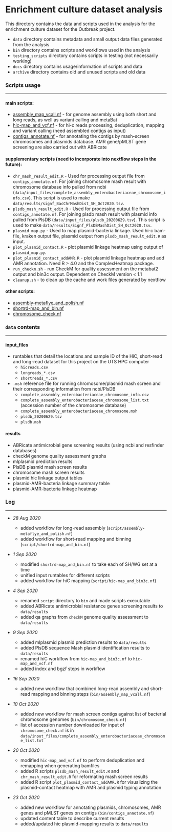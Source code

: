 # Enrichment culture dataset analysis

This directory contains the data and scripts used in the analysis for the enrichment culture dataset for the Outbreak project.

* `data` directory contains metadata and small output data files generated from the analysis
* `bin` directory contains scripts and workflows used in the analysis
* `testing_scripts` directory contains scripts in testing (not necessarily working)
* `docs` directory contains usage/information of scripts and data
* `archive` directory contains old and unused scripts and old data

### Scripts usage
-------------------------------------------------------
#### main scripts:
* [assembly_map_vcall.nf](docs/assembly_map_vcall.md) - for genome assembly using both short and long reads, as well as variant calling and metaBat
* [hic-map_and_vcf.nf](docs/hic-map_and_vcf.md) - for hi-c reads processing, deduplication, mapping and variant calling (need assembled contigs as input)
* [contigs_annotate.nf](docs/contigs_annotate.md) - for annotating the contigs by mash-screen chromosomes and plasmids database. AMR gene/pMLST gene screening are also carried out with ABRicate

#### supplementary scripts (need to incorporate into nextflow steps in the future):
* `chr_mash_result_edit.R` - Used for processing output file from `contigs_annotate.nf`. For joining chromosome mash result with chromosome database info pulled from ncbi (`data/input_files/complete_assembly_enterobacteriaceae_chromosome_info.csv`). This script is used to make `data/results/signf_BacChrMashDist_SH_Oct2020.tsv`.
* `plsdb_mash_result_edit.R` - Used for processing output file from `contigs_annotate.nf`. For joining plsdb mash result with plasmid info pulled from PlsDB (`data/input_files/plsdb_20200629.tsv`). This script is used to make `data/results/Signf_PlsDBMashDist_SH_Oct2020.tsv`.
* `plasmid_map.py` - Used to map plasmid-bacteria linkage. Used hi-c bam-file, kraken output file, plasmid output from `plsdb_mash_result_edit.R` as input.
* `plot_plasmid_contact.R` - plot plasmid linkage heatmap using output of `plasmid_map.py`.
* `plot_plasmid_contact_addAMR.R` - plot plasmid linkage heatmap and add AMR annotation. Need R > 4.0 and the ComplexHeatmap package.
* `run_checkm.sh` - run CheckM for quality assessment on the metabat2 output and bin3c output. Dependent on CheckM version < 1.1
* `cleanup.sh` - to clean up the cache and work files generated by nextflow

#### other scripts:
* [assembly-metaflye_and_polish.nf](docs/assembly-metaflye_and_polish.md)
* [shortrd-map_and_bin.nf](docs/shortrd-map_and_bin.md) 
* [chromosome_check.nf](docs/chromosome_check.md)

### `data` contents
-------------------------------------------------------
#### input_files
* runtables that detail the locations and sample ID of the HiC, short-read and long-read dataset for this project on the UTS HPC computer
    * `hicreads.csv`
    * `longreads_*.csv`
    * `shortreads_*.csv`
* `.msh` reference file for running chromosome/plasmid mash screen and their corresponding information from ncbi/PlsDB
    * `complete_assembly_enterobacteriaceae_chromosome_info.csv`
    * `complete_assembly_enterobacteriaceae_chromosome_list.txt` (accession number of the chromosome database)
    * `complete_assembly_enterobacteriaceae_chromosome.msh`
    * `plsdb_20200629.tsv`
    * `plsdb.msh`

#### results
* ABRicate antimicrobial gene screening results (using ncbi and resfinder databases)
* checkM genome quality assessment graphs
* mlplasmid prediction results
* PlsDB plasmid mash screen results
* chromosome mash screen results
* plasmid hic linkage output tables
* plasmid-AMR-bacteria linkage summary table
* plasmid-AMR-bacteria linkage heatmap


### Log
-------------------------------------------------------
* *28 Aug 2020*
    * added workflow for long-read assembly (`script/assembly-metaflye_and_polish.nf`)
    * added workflow for short-read mapping and binning (`script/shortrd-map_and_bin.nf`)

* *1 Sep 2020*
    * modified `shortrd-map_and_bin.nf` to take each of SH/WG set at a time
    * unified input runtables for different scripts
    * added workflow for hiC mapping (`script/hic-map_and_bin3c.nf`)

* *4 Sep 2020*
    * renamed `script` directory to `bin` and made scripts executable
    * added ABRicate antimicrobial resistance genes screening results to `data/results`
    * added qa graphs from `checkM` genome quality assessment to `data/results`

* *9 Sep 2020*
    * added mlplasmid plasmid prediction results to `data/results`
    * added PlsDB sequence Mash plasmid identification results to `data/results`
    * renamed hiC workflow from `hic-map_and_bin3c.nf` to `hic-map_and_vcf.nf`
    * added index and bgzf steps in workflow

* *16 Sep 2020*
    * added new workflow that combined long-read assembly and short-read mapping and binning steps (`bin/assembly_map_vcall.nf`)

* *10 Oct 2020*
    * added new workflow for mash screen contigs against list of bacterial chromosome genomes (`bin/chromosome_check.nf`)
    * list of accession number downloaded for input of `chromosome_check.nf` is in `data/input_files/complete_assembly_enterobacteriaceae_chromosome_list.txt`

* *20 Oct 2020*
    * modified `hic-map_and_vcf.nf` to perform deduplication and remapping when generating bamfiles
    * added R scripts `plsdb_mash_result_edit.R` and `chr_mash_result_edit.R` for reformating mash screen results
    * added R script `plot_plasmid_contact_addAMR.R` for visualizing the plasmid-contact heatmap with AMR and plasmid typing annotation

* *23 Oct 2020*
    * added new workflow for annotating plasmids, chromosomes, AMR genes and pMLST genes on contigs (`bin/contigs_annotate.nf`)
    * updated content table to describe current results
    * added/updated hic plasmid-mapping results to `data/results`